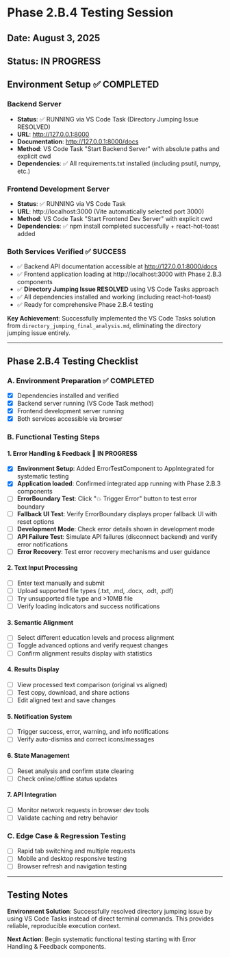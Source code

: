 # Phase 2.B.4 Testing Session

## Date: August 3, 2025
## Status: IN PROGRESS

## Environment Setup ✅ COMPLETED

### Backend Server
- **Status**: ✅ RUNNING via VS Code Task (Directory Jumping Issue RESOLVED)
- **URL**: http://127.0.0.1:8000
- **Documentation**: http://127.0.0.1:8000/docs
- **Method**: VS Code Task "Start Backend Server" with absolute paths and explicit cwd
- **Dependencies**: ✅ All requirements.txt installed (including psutil, numpy, etc.)

### Frontend Development Server  
- **Status**: ✅ RUNNING via VS Code Task  
- **URL**: http://localhost:3000 (Vite automatically selected port 3000)
- **Method**: VS Code Task "Start Frontend Dev Server" with explicit cwd
- **Dependencies**: ✅ npm install completed successfully + react-hot-toast added

### Both Services Verified ✅ SUCCESS
- ✅ Backend API documentation accessible at http://127.0.0.1:8000/docs
- ✅ Frontend application loading at http://localhost:3000 with Phase 2.B.3 components
- ✅ **Directory Jumping Issue RESOLVED** using VS Code Tasks approach
- ✅ All dependencies installed and working (including react-hot-toast)
- ✅ Ready for comprehensive Phase 2.B.4 testing

**Key Achievement**: Successfully implemented the VS Code Tasks solution from `directory_jumping_final_analysis.md`, eliminating the directory jumping issue entirely.

---

## Phase 2.B.4 Testing Checklist

### A. Environment Preparation ✅ COMPLETED
- [x] Dependencies installed and verified
- [x] Backend server running (VS Code Task method)
- [x] Frontend development server running
- [x] Both services accessible via browser

### B. Functional Testing Steps

#### 1. Error Handling & Feedback 🔄 IN PROGRESS
- [x] **Environment Setup**: Added ErrorTestComponent to AppIntegrated for systematic testing
- [x] **Application loaded**: Confirmed integrated app running with Phase 2.B.3 components
- [ ] **ErrorBoundary Test**: Click "💥 Trigger Error" button to test error boundary
- [ ] **Fallback UI Test**: Verify ErrorBoundary displays proper fallback UI with reset options
- [ ] **Development Mode**: Check error details shown in development mode  
- [ ] **API Failure Test**: Simulate API failures (disconnect backend) and verify error notifications
- [ ] **Error Recovery**: Test error recovery mechanisms and user guidance

#### 2. Text Input Processing
- [ ] Enter text manually and submit
- [ ] Upload supported file types (.txt, .md, .docx, .odt, .pdf)
- [ ] Try unsupported file type and >10MB file
- [ ] Verify loading indicators and success notifications

#### 3. Semantic Alignment
- [ ] Select different education levels and process alignment
- [ ] Toggle advanced options and verify request changes
- [ ] Confirm alignment results display with statistics

#### 4. Results Display
- [ ] View processed text comparison (original vs aligned)
- [ ] Test copy, download, and share actions
- [ ] Edit aligned text and save changes

#### 5. Notification System
- [ ] Trigger success, error, warning, and info notifications
- [ ] Verify auto-dismiss and correct icons/messages

#### 6. State Management
- [ ] Reset analysis and confirm state clearing
- [ ] Check online/offline status updates

#### 7. API Integration
- [ ] Monitor network requests in browser dev tools
- [ ] Validate caching and retry behavior

### C. Edge Case & Regression Testing
- [ ] Rapid tab switching and multiple requests
- [ ] Mobile and desktop responsive testing
- [ ] Browser refresh and navigation testing

---

## Testing Notes

**Environment Solution**: Successfully resolved directory jumping issue by using VS Code Tasks instead of direct terminal commands. This provides reliable, reproducible execution context.

**Next Action**: Begin systematic functional testing starting with Error Handling & Feedback components.

